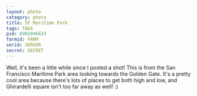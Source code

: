 ```yaml
---
layout: photo
category: photo
title: SF Maritime Park
tags: TAGS
pid: 6901046633
farmid: FARM
serid: SERVER
secret: SECRET
---
```



Well, it's been a little while since I posted a shot! This is from the San Francisco Maritime Park area looking towards the Golden Gate. It's a pretty cool area because there's lots of places to get both high and low, and Ghirardelli square isn't too far away as well! :)
